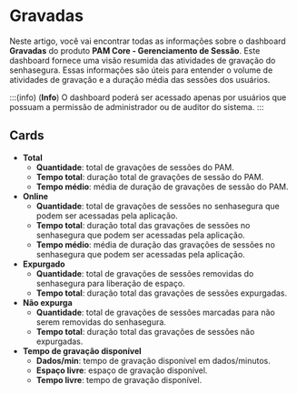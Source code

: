 # Gravadas

Neste artigo, você vai encontrar todas as informações sobre o dashboard **Gravadas** do produto **PAM Core - Gerenciamento de Sessão**. Este dashboard  fornece uma visão resumida das atividades de gravação do senhasegura. Essas informações são úteis para entender o volume de atividades de gravação e a duração média das sessões dos usuários.

:::(info) (**Info**)
O dashboard poderá ser acessado apenas por usuários que possuam a permissão de administrador ou de auditor do sistema.
:::

## Cards

* **Total**
    * **Quantidade**: total de gravações de sessões do PAM.
    * **Tempo total**: duração total de gravações de sessão do PAM.
    * **Tempo médio**: média de duração de gravações de sessão do PAM.
* **Online**
    * **Quantidade**: total de gravações de sessões no senhasegura que podem ser acessadas pela aplicação.
    * **Tempo total**: duração total das gravações de sessões no senhasegura que podem ser acessadas pela aplicação.
    * **Tempo médio**: média de duração das gravações de sessões no senhasegura que podem ser acessadas pela aplicação.
* **Expurgado**
    * **Quantidade**: total de gravações de sessões removidas do senhasegura para liberação de espaço.
    * **Tempo total**: duração total das gravações de sessões expurgadas.
* **Não expurga**
    * **Quantidade**: total de gravações de sessões marcadas para não serem removidas do senhasegura.
    * **Tempo total**: duração total das gravações de sessões não expurgadas.
* **Tempo de gravação disponível**
    * **Dados/min**: tempo de gravação disponível em dados/minutos.
    * **Espaço livre**: espaço de gravação disponível.
    * **Tempo livre**: tempo de gravação disponível.